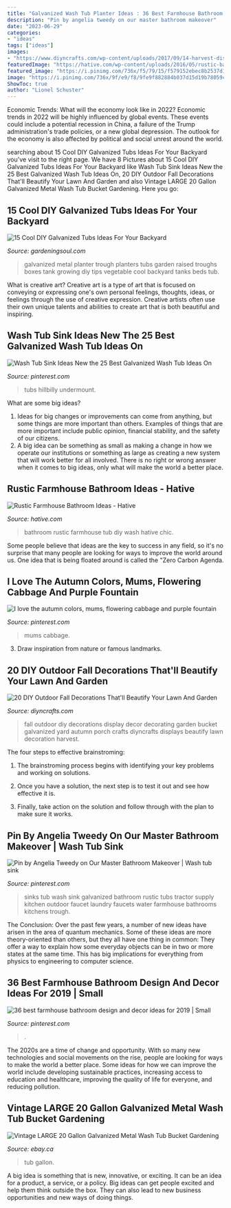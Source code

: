 ```yaml
---
title: "Galvanized Wash Tub Planter Ideas : 36 Best Farmhouse Bathroom Design And Decor Ideas For 2019"
description: "Pin by angelia tweedy on our master bathroom makeover"
date: "2023-06-29"
categories:
- "ideas"
tags: ["ideas"]
images:
- "https://www.diyncrafts.com/wp-content/uploads/2017/09/14-harvest-display.jpg"
featuredImage: "https://hative.com/wp-content/uploads/2016/05/rustic-bathroom/11-rustic-bathroom-ideas.jpg"
featured_image: "https://i.pinimg.com/736x/f5/79/15/f579152ebec8b2537d190a02c421041a.jpg"
image: "https://i.pinimg.com/736x/9f/e9/f8/9fe9f882884b037d15d19b78059c3d58.jpg"
ShowToc: true
author: "Lionel Schuster"
---
```



Economic Trends: What will the economy look like in 2022?
Economic trends in 2022 will be highly influenced by global events. These events could include a potential recession in China, a failure of the Trump administration's trade policies, or a new global depression. The outlook for the economy is also affected by political and social unrest around the world.

	

		
searching about 15 Cool DIY Galvanized Tubs Ideas For Your Backyard you've visit to the right page. We have 8 Pictures about 15 Cool DIY Galvanized Tubs Ideas For Your Backyard like Wash Tub Sink Ideas New the 25 Best Galvanized Wash Tub Ideas On, 20 DIY Outdoor Fall Decorations That&#039;ll Beautify Your Lawn And Garden and also Vintage LARGE 20 Gallon Galvanized Metal Wash Tub Bucket Gardening. Here you go:
		
    
## 15 Cool DIY Galvanized Tubs Ideas For Your Backyard

<img loading=lazy src="http://gardeningsoul.com/wp-content/uploads/2017/10/14-32.jpg" onerror="this.onerror=null;this.src='https://tse2.mm.bing.net/th?id=OIP.B0AwX3zpTA4M1l2ClHi8SQHaFj&amp;pid=15.1';" alt="15 Cool DIY Galvanized Tubs Ideas For Your Backyard">

_Source: gardeningsoul.com_

>galvanized metal planter trough planters tubs garden raised troughs boxes tank growing diy tips vegetable cool backyard tanks beds tub. 

	

What is creative art?
Creative art is a type of art that is focused on conveying or expressing one's own personal feelings, thoughts, ideas, or feelings through the use of creative expression. Creative artists often use their own unique talents and abilities to create art that is both beautiful and inspiring.

    
## Wash Tub Sink Ideas New The 25 Best Galvanized Wash Tub Ideas On

<img loading=lazy src="https://i.pinimg.com/736x/92/2c/fd/922cfde216d911ba3a58a2b1fe7738b0.jpg" onerror="this.onerror=null;this.src='https://tse2.mm.bing.net/th?id=OIP.UH0OHaRyzPlVAXYDzSucGQHaHa&amp;pid=15.1';" alt="Wash Tub Sink Ideas New the 25 Best Galvanized Wash Tub Ideas On">

_Source: pinterest.com_

>tubs hillbilly undermount. 

	

What are some big ideas?
1. Ideas for big changes or improvements can come from anything, but some things are more important than others. Examples of things that are more important include public opinion, financial stability, and the safety of our citizens.
2. A big idea can be something as small as making a change in how we operate our institutions or something as large as creating a new system that will work better for all involved. There is no right or wrong answer when it comes to big ideas, only what will make the world a better place.

    
## Rustic Farmhouse Bathroom Ideas - Hative

<img loading=lazy src="https://hative.com/wp-content/uploads/2016/05/rustic-bathroom/11-rustic-bathroom-ideas.jpg" onerror="this.onerror=null;this.src='https://tse4.mm.bing.net/th?id=OIP.QxUIKer8jEVGE6UvVEYVjAHaJ4&amp;pid=15.1';" alt="Rustic Farmhouse Bathroom Ideas - Hative">

_Source: hative.com_

>bathroom rustic farmhouse tub diy wash hative chic. 

	

Some people believe that ideas are the key to success in any field, so it's no surprise that many people are looking for ways to improve the world around us. One idea that is being floated around is called the "Zero Carbon Agenda.

    
## I Love The Autumn Colors, Mums, Flowering Cabbage And Purple Fountain

<img loading=lazy src="https://i.pinimg.com/736x/9f/e9/f8/9fe9f882884b037d15d19b78059c3d58.jpg" onerror="this.onerror=null;this.src='https://tse2.mm.bing.net/th?id=OIP.QEkFVy6_AFx2AsxUmOptvQHaJ3&amp;pid=15.1';" alt="I love the autumn colors, mums, flowering cabbage and purple fountain">

_Source: pinterest.com_

>mums cabbage. 

	

3. Draw inspiration from nature or famous landmarks.

    
## 20 DIY Outdoor Fall Decorations That&#039;ll Beautify Your Lawn And Garden

<img loading=lazy src="https://www.diyncrafts.com/wp-content/uploads/2017/09/14-harvest-display.jpg" onerror="this.onerror=null;this.src='https://tse3.mm.bing.net/th?id=OIP.oSHvE6Qfk3RN_l334ipXYwHaPE&amp;pid=15.1';" alt="20 DIY Outdoor Fall Decorations That&#039;ll Beautify Your Lawn And Garden">

_Source: diyncrafts.com_

>fall outdoor diy decorations display decor decorating garden bucket galvanized yard autumn porch crafts diyncrafts displays beautify lawn decoration harvest. 

	

The four steps to effective brainstroming:
1. The brainstroming process begins with identifying your key problems and working on solutions.
2. Once you have a solution, the next step is to test it out and see how effective it is.

3. Finally, take action on the solution and follow through with the plan to make sure it works.

    
## Pin By Angelia Tweedy On Our Master Bathroom Makeover | Wash Tub Sink

<img loading=lazy src="https://i.pinimg.com/originals/14/c1/d3/14c1d30b942783d44c58529533dca957.jpg" onerror="this.onerror=null;this.src='https://tse2.mm.bing.net/th?id=OIP.AKU3mGCAFkMteO8HIe6TDwHaJ4&amp;pid=15.1';" alt="Pin by Angelia Tweedy on Our Master Bathroom Makeover | Wash tub sink">

_Source: pinterest.com_

>sinks tub wash sink galvanized bathroom rustic tubs tractor supply kitchen outdoor faucet laundry faucets water farmhouse bathrooms kitchens trough. 

	

The Conclusion:
Over the past few years, a number of new ideas have arisen in the area of quantum mechanics. Some of these ideas are more theory-oriented than others, but they all have one thing in common: They offer a way to explain how some everyday objects can be in two or more states at the same time. This has big implications for everything from physics to engineering to computer science.

    
## 36 Best Farmhouse Bathroom Design And Decor Ideas For 2019 | Small

<img loading=lazy src="https://i.pinimg.com/736x/f5/79/15/f579152ebec8b2537d190a02c421041a.jpg" onerror="this.onerror=null;this.src='https://tse3.mm.bing.net/th?id=OIP.t0Hx5fcqG-J65tEW_B5LxAHaIh&amp;pid=15.1';" alt="36 best farmhouse bathroom design and decor ideas for 2019 | Small">

_Source: pinterest.com_

>. 

	

The 2020s are a time of change and opportunity. With so many new technologies and social movements on the rise, people are looking for ways to make the world a better place. Some ideas for how we can improve the world include developing sustainable practices, increasing access to education and healthcare, improving the quality of life for everyone, and reducing pollution.

    
## Vintage LARGE 20 Gallon Galvanized Metal Wash Tub Bucket Gardening

<img loading=lazy src="https://i.ebayimg.com/images/g/RVgAAOSwRNlfAQ1x/s-l400.jpg" onerror="this.onerror=null;this.src='https://tse3.mm.bing.net/th?id=OIP.MHjjWb8Saz_P_zZsOranTAAAAA&amp;pid=15.1';" alt="Vintage LARGE 20 Gallon Galvanized Metal Wash Tub Bucket Gardening">

_Source: ebay.ca_

>tub gallon. 

	

A big idea is something that is new, innovative, or exciting. It can be an idea for a product, a service, or a policy. Big ideas can get people excited and help them think outside the box. They can also lead to new business opportunities and new ways of doing things.

